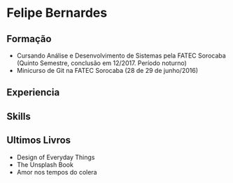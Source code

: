 # Felipe Bernardes

## Formação
- Cursando Análise e Desenvolvimento de Sistemas pela FATEC Sorocaba (Quinto Semestre, conclusão em 12/2017. Período noturno)  
- Minicurso de Git na FATEC Sorocaba (28 de 29 de junho/2016)  

## Experiencia  

## Skills  

## Ultimos Livros
- Design of Everyday Things  
- The Unsplash Book  
- Amor nos tempos do colera  